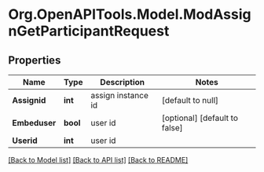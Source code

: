 # Org.OpenAPITools.Model.ModAssignGetParticipantRequest

## Properties

Name | Type | Description | Notes
------------ | ------------- | ------------- | -------------
**Assignid** | **int** | assign instance id | [default to null]
**Embeduser** | **bool** | user id | [optional] [default to false]
**Userid** | **int** | user id | 

[[Back to Model list]](../README.md#documentation-for-models) [[Back to API list]](../README.md#documentation-for-api-endpoints) [[Back to README]](../README.md)

